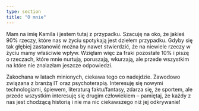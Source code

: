```yaml
---
type: section
title: "O mnie"
---
```


Mam na imię Kamila i jestem tutaj z przypadku. Szacuję na oko, że jakieś 90% rzeczy, które nas w życiu spotykają jest dziełem przypadku. Gdyby się tak głębiej zastanowić można by nawet stwierdzić, że na niewiele rzeczy w życiu mamy właściwie wpływ. Wzięłam więc za fraki pozostałe 10% i piszę o rzeczach, które mnie nurtują, poruszają, wkurzają, ale przede wszystkim na które nie znalazłam jeszcze odpowiedzi. 

Zakochana w latach minionych, ciekawa tego co nadejdzie. Zawodowo związana z branżą IT oraz psychoterapią. Interesuję się nowymi technologiami, śpiewem, literaturą faktu/fantasy, zdarza się, że sportem, ale przede wszystkim interesuję się drugim człowiekiem – pamiętaj, że każdy z nas jest chodzącą historią i nie ma nic ciekawszego niż jej odkrywanie!